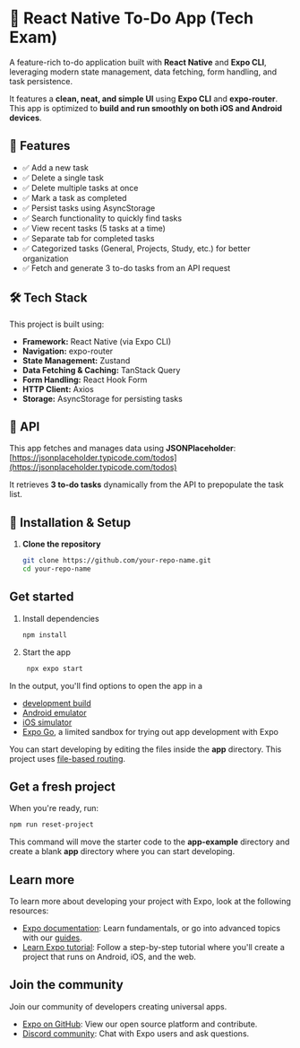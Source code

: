 # 📌 React Native To-Do App (Tech Exam)

A feature-rich to-do application built with **React Native** and **Expo CLI**, leveraging modern state management, data fetching, form handling, and task persistence. 

It features a **clean, neat, and simple UI** using **Expo CLI** and **expo-router**.  
This app is optimized to **build and run smoothly on both iOS and Android devices**.  

## 🚀 Features  
- ✅ Add a new task  
- ✅ Delete a single task  
- ✅ Delete multiple tasks at once  
- ✅ Mark a task as completed  
- ✅ Persist tasks using AsyncStorage  
- ✅ Search functionality to quickly find tasks  
- ✅ View recent tasks (5 tasks at a time)  
- ✅ Separate tab for completed tasks  
- ✅ Categorized tasks (General, Projects, Study, etc.) for better organization  
- ✅ Fetch and generate 3 to-do tasks from an API request  

## 🛠️ Tech Stack  
This project is built using:  

- **Framework:** React Native (via Expo CLI)  
- **Navigation:** expo-router  
- **State Management:** Zustand  
- **Data Fetching & Caching:** TanStack Query  
- **Form Handling:** React Hook Form  
- **HTTP Client:** Axios  
- **Storage:** AsyncStorage for persisting tasks  

## 🔗 API  
This app fetches and manages data using **JSONPlaceholder**:  
[https://jsonplaceholder.typicode.com/todos](https://jsonplaceholder.typicode.com/todos)  

It retrieves **3 to-do tasks** dynamically from the API to prepopulate the task list.  

## 📂 Installation & Setup  

1. **Clone the repository**  
   ```sh
   git clone https://github.com/your-repo-name.git
   cd your-repo-name

## Get started

1. Install dependencies

   ```bash
   npm install
   ```

2. Start the app

   ```bash
    npx expo start
   ```

In the output, you'll find options to open the app in a

- [development build](https://docs.expo.dev/develop/development-builds/introduction/)
- [Android emulator](https://docs.expo.dev/workflow/android-studio-emulator/)
- [iOS simulator](https://docs.expo.dev/workflow/ios-simulator/)
- [Expo Go](https://expo.dev/go), a limited sandbox for trying out app development with Expo

You can start developing by editing the files inside the **app** directory. This project uses [file-based routing](https://docs.expo.dev/router/introduction).

## Get a fresh project

When you're ready, run:

```bash
npm run reset-project
```

This command will move the starter code to the **app-example** directory and create a blank **app** directory where you can start developing.

## Learn more

To learn more about developing your project with Expo, look at the following resources:

- [Expo documentation](https://docs.expo.dev/): Learn fundamentals, or go into advanced topics with our [guides](https://docs.expo.dev/guides).
- [Learn Expo tutorial](https://docs.expo.dev/tutorial/introduction/): Follow a step-by-step tutorial where you'll create a project that runs on Android, iOS, and the web.

## Join the community

Join our community of developers creating universal apps.

- [Expo on GitHub](https://github.com/expo/expo): View our open source platform and contribute.
- [Discord community](https://chat.expo.dev): Chat with Expo users and ask questions.
